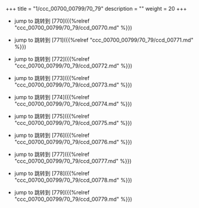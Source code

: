 +++
title = "1/ccc_00700_00799/70_79"
description = ""
weight = 20
+++

* jump to 跳转到 [770]({{%relref "ccc_00700_00799/70_79/ccd_00770.md" %}})

* jump to 跳转到 [771]({{%relref "ccc_00700_00799/70_79/ccd_00771.md" %}})

* jump to 跳转到 [772]({{%relref "ccc_00700_00799/70_79/ccd_00772.md" %}})

* jump to 跳转到 [773]({{%relref "ccc_00700_00799/70_79/ccd_00773.md" %}})

* jump to 跳转到 [774]({{%relref "ccc_00700_00799/70_79/ccd_00774.md" %}})

* jump to 跳转到 [775]({{%relref "ccc_00700_00799/70_79/ccd_00775.md" %}})

* jump to 跳转到 [776]({{%relref "ccc_00700_00799/70_79/ccd_00776.md" %}})

* jump to 跳转到 [777]({{%relref "ccc_00700_00799/70_79/ccd_00777.md" %}})

* jump to 跳转到 [778]({{%relref "ccc_00700_00799/70_79/ccd_00778.md" %}})

* jump to 跳转到 [779]({{%relref "ccc_00700_00799/70_79/ccd_00779.md" %}})

